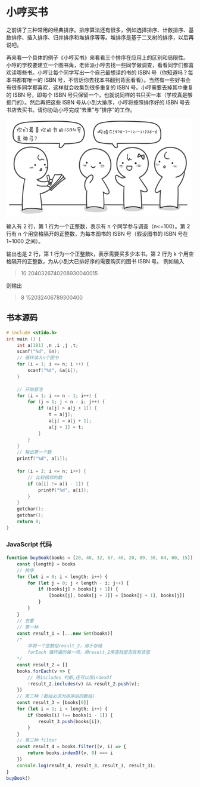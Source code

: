 # 小哼买书

之前讲了三种常用的经典排序。排序算法还有很多，例如选择排序、计数排序、基数排序、插入排序、归并排序和堆排序等等。堆排序是基于二叉树的排序，以后再说吧。

再来看一个具体的例子《小哼买书》来看看三个排序在应用上的区别和局限性。 小哼的学校要建立一个图书角，老师派小哼去找一些同学做调查，看看同学们都喜欢读哪些书。小哼让每个同学写出一个自己最想读的书的 ISBN 号（你知道吗？每本书都有唯一的 ISBN 号，不信话你去找本书翻到背面看看）。当然有一些好书会有很多同学都喜欢，这样就会收集到很多重复的 ISBN 号。小哼需要去掉其中重复的 ISBN 号，即每个 ISBN 号只保留一个，也就说同样的书只买一本（学校真是够抠门的）。然后再把这些 ISBN 号从小到大排序，小哼将按照排序好的 ISBN 号去书店去买书。请你协助小哼完成“去重”与“排序”的工作。

![小哼买书](../../images/buyBook.png)

输入有 2 行，第 1 行为一个正整数，表示有 n 个同学参与调查（n<=100）。第 2 行有 n 个用空格隔开的正整数，为每本图书的 ISBN 号（假设图书的 ISBN 号在 1~1000 之间）。

输出也是 2 行，第 1 行为一个正整数k，表示需要买多少本书。第 2 行为 k 个用空格隔开的正整数，为从小到大已排好序的需要购买的图书 ISBN 号。 例如输入

> 10
> 2040326740208930040015

则输出

> 8
> 152032406789300400

## 书本源码

```c
# include <stido.h>
int main () {
    int a[101] ,n ,i ,j ,t;
    scanf("%d", &n);
    // 循环读入n个图书
    for (i = 1; i <= n; i ++) {
        scanf("%d", &a[i]);
    }

    // 开始冒泡
    for (i = 1; i <= n - 1; i++) {
        for (j = 1; j < n - i; j++) {
            if (a[j] > a[j + 1]) {
                t = a[j];
                a[j] = a[j + 1];
                a[j + 1] = t;
            }
        }
    }
    // 输出第一个数
    printf("%d", a[1]);

    for (i = 2; i <= n; i++) {
        // 比较相邻的数
        if (a[i] != a[i - 1]) {
            printf("%d", a[i]);
        }
    }
    getchar();
    getchar();
    return 0;
}
```

### JavaScript 代码

```javascript
function buyBook(books = [20, 40, 32, 67, 40, 20, 89, 30, 04, 00, 15]) {
    const {length} = books
    // 排序
    for (let i = 0; i < length; i++) {
        for (let j = 0; j < length - i; j++) {
            if (books[j] > books[j + 1]) {
                [books[j], books[j + 1]] = [books[j + 1], books[j]]
            }
        }
    }
    // 去重
    // 第一种
    const result_1 = [...new Set(books)]
    /*
        申明一个空数组result_2，用于存储
        forEach 循环遍历每一项，用result_2来查找是否具有该值
    */
    const result_2 = []
    books.forEach(v => {
        // 用includes 判断,还可以用indexOf
        !result_2.includes(v) && result_2.push(v);
    })
    // 第三种 (数组必须为排序后的数组)
    const result_3 = [books[0]]
    for (let i = 1; i < length; i++) {
        if (books[i] !== books[i - 1]) {
            result_3.push(books[i]);
        }
    }
    // 第三种 filter
    const result_4 = books.filter((v, i) => {
        return books.indexOf(v, 0) === i
    })
    console.log(result_4, result_3, result_3, result_3);
}
buyBook()
```
